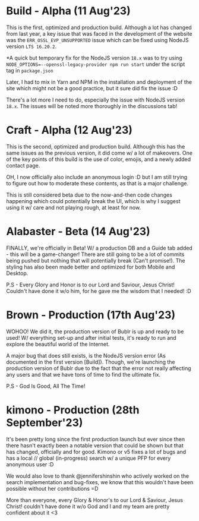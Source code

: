 # Build - Alpha (11 Aug'23)
This is the first, optimized and production build. Although a lot has changed from last year, a key issue that was faced in the development of the website was the `ERR_OSSL_EVP_UNSUPPORTED` issue which can be fixed using NodeJS version `LTS 16.20.2`. 

*A quick but temporary fix for the NodeJS version `18.x` was to try using `NODE_OPTIONS=--openssl-legacy-provider npm run start` under the script tag in `package.json`

Later, I had to mix in Yarn and NPM in the installation and deployment of the site which might not be a good practice, but it sure did fix the issue :D

There's a lot more I need to do, especially the issue with NodeJS version `18.x`. The issues will be noted more thoroughly in the discussions tab!

# Craft - Alpha (12 Aug'23)
This is the second, optimized and production build. Although this has the same issues as the previous version, it did come w/ a lot of makeovers. One of the key points of this build is the use of color, emojis, and a newly added contact page.

OH, I now officially also include an anonymous login :D but I am still trying to figure out how to moderate these contents, as that is a major challenge. 

This is still considered beta due to the now-and-then code changes happening which could potentially break the UI, which is why I suggest using it w/ care and not playing rough, at least for now.

# Alabaster - Beta (14 Aug'23)
FINALLY, we're officially in Beta! W/ a production DB and a Guide tab added - this will be a game-changer! There are still going to be a lot of commits being pushed but nothing that will potentially break (Can't promise!). The styling has also been made better and optimized for both Mobile and Desktop. 

P.S - Every Glory and Honor is to our Lord and Saviour, Jesus Christ! Couldn't have done it w/o him, for he gave me the wisdom that I needed! :D

# Brown - Production (17th Aug'23)
WOHOO! We did it, the production version of Bublr is up and ready to be used! W/ everything set-up and after initial tests, it's ready to run and explore the beautiful world of the Internet.

A major bug that does still exists, is the NodeJS version error (As documented in the first version [Build]). Though, we're launching the production version of Bublr due to the fact that the error not really affecting any users and that we have tons of time to find the ultimate fix. 

P.S - God Is Good, All The Time!

# kimono - Production (28th September'23)
It's been pretty long since the first production launch but ever since then there hasn't exactly been a notable version that could be shown but that has changed, officially and for good. Kimono or v5 fixes a lot of bugs and has a local // global (in-progress) search w/ a unique PFP for every anonymous user :D

We would also love to thank @jennifershinshin who actively worked on the search implementation and bug-fixes, we know that this wouldn't have been possible without her contributions =D

More than everyone, every Glory & Honor's to our Lord & Saviour, Jesus Christ! couldn't have done it w/o God and I and my team are pretty confident about it <3
